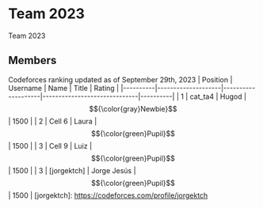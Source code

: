 # Team  2023
Team 2023
## Members
Codeforces ranking updated as of September 29th, 2023
| Position | Username           | Name               | Title                        | Rating   |
|----------|--------------------|--------------------|------------------------------|----------|
| 1        | cat_ta4            | Hugod              | $${\color{gray}Newbie}$$     | 1500     |
| 2        | Cell 6             | Laura              | $${\color{green}Pupil}$$     | 1500     |
| 3        | Cell 9             | Luiz               | $${\color{green}Pupil}$$	    | 1500     |
| 3        | [jorgektch]        | Jorge Jesús        | $${\color{green}Pupil}$$	    | 1500     |
[jorgektch]: https://codeforces.com/profile/jorgektch

